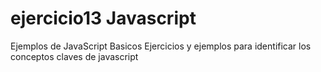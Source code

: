 # ejercicio13 Javascript 
Ejemplos de JavaScript Basicos
Ejercicios y ejemplos para identificar los conceptos claves de javascript
